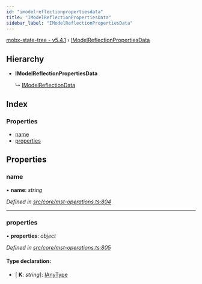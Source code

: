 ```yaml
---
id: "imodelreflectionpropertiesdata"
title: "IModelReflectionPropertiesData"
sidebar_label: "IModelReflectionPropertiesData"
---
```


[mobx-state-tree - v5.4.1](../index.md) › [IModelReflectionPropertiesData](imodelreflectionpropertiesdata.md)

## Hierarchy

* **IModelReflectionPropertiesData**

  ↳ [IModelReflectionData](imodelreflectiondata.md)

## Index

### Properties

* [name](imodelreflectionpropertiesdata.md#name)
* [properties](imodelreflectionpropertiesdata.md#properties)

## Properties

###  name

• **name**: *string*

*Defined in [src/core/mst-operations.ts:804](https://github.com/mobxjs/mobx-state-tree/blob/fb4f34de/src/core/mst-operations.ts#L804)*

___

###  properties

• **properties**: *object*

*Defined in [src/core/mst-operations.ts:805](https://github.com/mobxjs/mobx-state-tree/blob/fb4f34de/src/core/mst-operations.ts#L805)*

#### Type declaration:

* \[ **K**: *string*\]: [IAnyType](ianytype.md)
